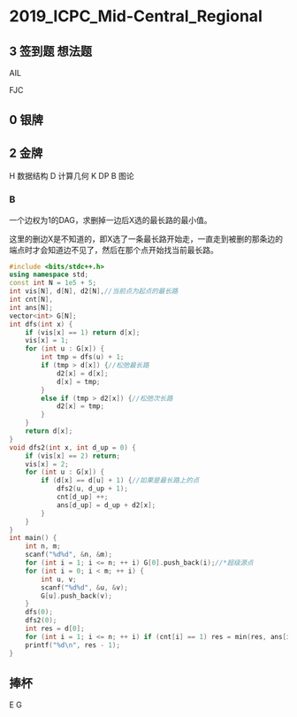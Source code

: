 # 2019_ICPC_Mid-Central_Regional

## 3 签到题 想法题 

AIL

FJC

## 0 银牌



## 2 金牌

H 数据结构
D 计算几何
K DP
B 图论



### B

一个边权为1的DAG，求删掉一边后X选的最长路的最小值。

这里的删边X是不知道的，即X选了一条最长路开始走，一直走到被删的那条边的端点时才会知道边不见了，然后在那个点开始找当前最长路。

```cpp
#include <bits/stdc++.h>
using namespace std;
const int N = 1e5 + 5;
int vis[N], d[N], d2[N],//当前点为起点的最长路
int cnt[N],
int ans[N];
vector<int> G[N];
int dfs(int x) {
	if (vis[x] == 1) return d[x];
	vis[x] = 1;
	for (int u : G[x]) {
		int tmp = dfs(u) + 1;
		if (tmp > d[x]) {//松弛最长路
			d2[x] = d[x];
			d[x] = tmp;
		}
		else if (tmp > d2[x]) {//松弛次长路
			d2[x] = tmp;
		}
	}
	return d[x];
}
void dfs2(int x, int d_up = 0) {
	if (vis[x] == 2) return;
	vis[x] = 2;
	for (int u : G[x]) {
		if (d[x] == d[u] + 1) {//如果是最长路上的点
			dfs2(u, d_up + 1);
			cnt[d_up] ++;
			ans[d_up] = d_up + d2[x];
		}
	}
}
int main() {
	int n, m;
	scanf("%d%d", &n, &m);
	for (int i = 1; i <= n; ++ i) G[0].push_back(i);//*超级源点
	for (int i = 0; i < m; ++ i) {
		int u, v;
		scanf("%d%d", &u, &v);
		G[u].push_back(v);
	}
	dfs(0);
	dfs2(0);
	int res = d[0];
	for (int i = 1; i <= n; ++ i) if (cnt[i] == 1) res = min(res, ans[i]);
	printf("%d\n", res - 1);
}


```





## 捧杯

E 
G